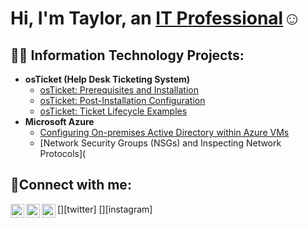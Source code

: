 <h1>Hi, I'm Taylor, an <a href="https://www.linkedin.com/in/taylor-harris-49583278">IT Professional</a>☺</h1>

<h2>👨‍💻 Information Technology Projects:</h2>

- <b>osTicket (Help Desk Ticketing System)</b>
  - [osTicket: Prerequisites and Installation](https://github.com/harrisbrionnat/osticket-prereqs)
  - [osTicket: Post-Installation Configuration](https://github.com/harrisbrionnat/post-install-config)
  - [osTicket: Ticket Lifecycle Examples]()
- <b>Microsoft Azure</b>
  - [Configuring On-premises Active Directory within Azure VMs]()
  - [Network Security Groups (NSGs) and Inspecting Network Protocols](

<h2>🤳Connect with me:</h2>

[<img align="left" alt="Josh | Twitter" width="22px" src="https://cdn.jsdelivr.net/npm/simple-icons@v3/icons/twitter.svg" />][twitter]
[<img align="left" alt="Josh | LinkedIn" width="22px" src="https://cdn.jsdelivr.net/npm/simple-icons@v3/icons/linkedin.svg" />][linkedin]
[<img align="left" alt="Josh | Instagram" width="22px" src="https://cdn.jsdelivr.net/npm/simple-icons@v3/icons/instagram.svg" />][instagram]


[linkedin]: https://linkedin.com/in/Josh
